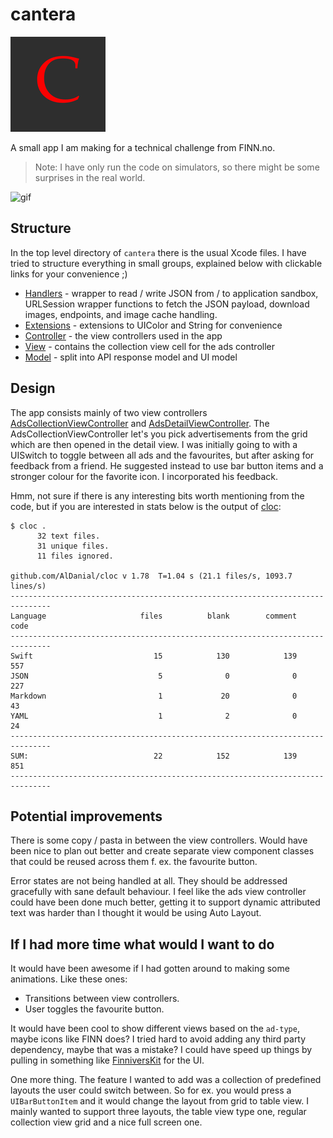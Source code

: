 # cantera

![app-icon](./cantera/Assets.xcassets/AppIcon.appiconset/Icon-App-76x76@2x.png)

A small app I am making for a technical challenge from FINN.no.

>Note: I have only run the code on simulators, so there might be some surprises in the real world.

![gif](GitHub/vid.gif)

## Structure

In the top level directory of `cantera` there is the usual Xcode files.  I have
tried to structure everything in small groups, explained below with clickable
links for your convenience ;)

- [Handlers](cantera/Handlers) - wrapper to read / write JSON from / to application sandbox, URLSession wrapper functions to fetch the JSON payload, download images, endpoints, and image cache handling.
- [Extensions](cantera/Extensions/) - extensions to UIColor and String for convenience
- [Controller](cantera/Controller) - the view controllers used in the app
- [View](cantera/View/) - contains the collection view cell for the ads controller
- [Model](cantera/Model/) - split into API response model and UI model


## Design

The app consists mainly of two view controllers [AdsCollectionViewController](cantera/Controller/AdsCollectionViewController.swift) and 
[AdsDetailViewController](cantera/Controller/AdsDetailViewController.swift). The AdsCollectionViewController let's you pick advertisements from the grid
which are then opened in the detail view. I was initially going to with a
UISwitch to toggle between all ads and the favourites, but after asking for
feedback from a friend. He suggested instead to use bar button items and a
stronger colour for the favorite icon. I incorporated his feedback.

Hmm, not sure if there is any interesting bits worth mentioning from the code, but if you are interested
in stats below is the output of [cloc](github.com/AlDanial/cloc):

```
$ cloc .
      32 text files.
      31 unique files.
      11 files ignored.

github.com/AlDanial/cloc v 1.78  T=1.04 s (21.1 files/s, 1093.7 lines/s)
-------------------------------------------------------------------------------
Language                     files          blank        comment           code
-------------------------------------------------------------------------------
Swift                           15            130            139            557
JSON                             5              0              0            227
Markdown                         1             20              0             43
YAML                             1              2              0             24
-------------------------------------------------------------------------------
SUM:                            22            152            139            851
-------------------------------------------------------------------------------
```

## Potential improvements

There is some copy / pasta in between the view controllers. Would have been
nice to plan out better and create separate view component classes that could
be reused across them f. ex. the favourite button.

Error states are not being handled at all. They should be addressed gracefully
with sane default behaviour. I feel like the ads view controller could have
been done much better, getting it to support dynamic attributed text was harder
than I thought it would be using Auto Layout.

## If I had more time what would I want to do

It would have been awesome if I had gotten around to making some animations. Like
these ones:

- Transitions between view controllers.
- User toggles the favourite button.

It would have been cool to show different views based on the `ad-type`, maybe
icons like FINN does?  I tried hard to avoid adding any third party dependency,
maybe that was a mistake?  I could have speed up things by pulling in something
like [FinniversKit][f] for the UI.

One more thing. The feature I wanted to add was a collection of predefined
layouts the user could switch between. So for ex. you would press a
`UIBarButtonItem`  and it would change the layout from grid to table view. I
mainly wanted to support three layouts, the table view type one, regular
collection view grid and a nice full screen one.

[f]: https://github.com/finn-no/FinniversKit
